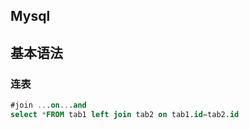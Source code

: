 ## Mysql

## 基本语法

### 连表

```sql
#join ...on...and
select *FROM tab1 left join tab2 on tab1.id=tab2.id
```



### 